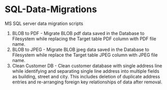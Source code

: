 # SQL-Data-Migrations

MS SQL server data migration scripts

1. BLOB to PDF - Migrate BLOB pdf data saved in the Database to Filesystem while replacing the Target table PDF column with PDF file name.
2. BLOB to JPEG - Migrate BLOB jpeg data saved in the Database to Filesystem while replace the Target table JPEG column with JPEG file name.
3. Clean Customer DB - Clean customer database with single address line while identifying and separating single line address into multiple fields as building, street and city. This includes deletion of duplicate address entries and re-arranging foreign key relationships of data after removal.
